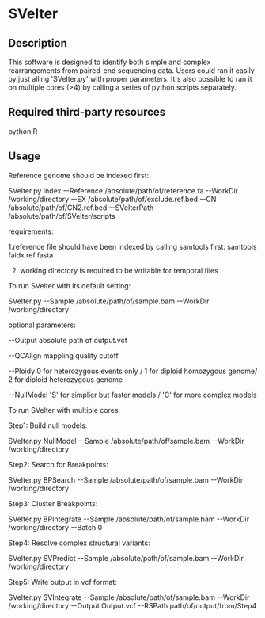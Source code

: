 SVelter
======================================================

Description
-----------

This software is designed to identify both simple and complex rearrangements from paired-end sequencing data. Users could ran it easily by just alling 'SVelter.py' with proper parameters. It's also possible to ran it on multiple cores (>4) by calling a series of python scripts separately.


Required third-party resources 
------------------------------
python 
R

Usage
----------
Reference genome should be indexed first:

SVelter.py Index --Reference /absolute/path/of/reference.fa --WorkDir /working/directory --EX /absolute/path/of/exclude.ref.bed --CN /absolute/path/of/CN2.ref.bed --SVelterPath /absolute/path/of/SVelter/scripts

requirements:

1.reference file should have been indexed by calling samtools first: samtools faidx ref.fasta

2. working directory is required to be writable for temporal files 


To run SVelter with its default setting:

SVelter.py --Sample /absolute/path/of/sample.bam --WorkDir /working/directory


optional parameters:

--Output absolute path of output.vcf

--QCAlign mappling quality cutoff

--Ploidy 0 for heterozygous events only / 1 for diploid homozygous genome/ 2 for diploid heterozygous genome

--NullModel 'S' for simplier but faster models / 'C' for more complex models



To run SVelter with multiple cores:

Step1: Build null models:

SVelter.py NullModel --Sample /absolute/path/of/sample.bam --WorkDir /working/directory


Step2: Search for Breakpoints:

SVelter.py BPSearch --Sample /absolute/path/of/sample.bam --WorkDir /working/directory


Step3: Cluster Breakpoints:

SVelter.py BPIntegrate --Sample /absolute/path/of/sample.bam --WorkDir /working/directory --Batch 0 


Step4: Resolve complex structural variants:

SVelter.py SVPredict --Sample /absolute/path/of/sample.bam --WorkDir /working/directory


Step5: Write output in vcf format:

SVelter.py SVIntegrate --Sample /absolute/path/of/sample.bam --WorkDir /working/directory --Output Output.vcf  --RSPath path/of/output/from/Step4
  
                                       
